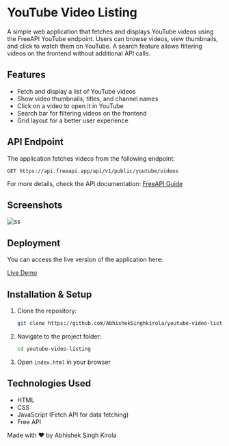 # YouTube Video Listing

A simple web application that fetches and displays YouTube videos using the FreeAPI YouTube endpoint. Users can browse videos, view thumbnails, and click to watch them on YouTube. A search feature allows filtering videos on the frontend without additional API calls.

## Features

- Fetch and display a list of YouTube videos
- Show video thumbnails, titles, and channel names
- Click on a video to open it in YouTube
- Search bar for filtering videos on the frontend
- Grid layout for a better user experience

## API Endpoint

The application fetches videos from the following endpoint:

```
GET https://api.freeapi.app/api/v1/public/youtube/videos
```

For more details, check the API documentation: [FreeAPI Guide](https://freeapi.hashnode.space/api-guide/apireference/getYoutubeVideos)

## Screenshots
![ss](https://github.com/user-attachments/assets/fef3d51b-2e43-401b-9bb7-7d5e4a184484)

## Deployment

You can access the live version of the application here:

[Live Demo](youtube-video-listing.netlify.app)

## Installation & Setup

1. Clone the repository:
   ```sh
   git clone https://github.com/AbhishekSinghkirola/youtube-video-listing.git
   ```
2. Navigate to the project folder:
   ```sh
   cd youtube-video-listing
   ```
3. Open `index.html` in your browser

## Technologies Used

- HTML
- CSS
- JavaScript (Fetch API for data fetching)
- Free API

Made with ❤️ by Abhishek Singh Kirola
